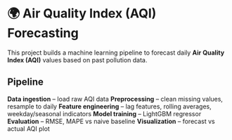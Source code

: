 # 🌍 Air Quality Index (AQI) Forecasting

This project builds a machine learning pipeline to forecast daily **Air Quality Index (AQI)** values based on past pollution data.

## Pipeline
**Data ingestion** – load raw AQI data
**Preprocessing** – clean missing values, resample to daily
**Feature engineering** – lag features, rolling averages, weekday/seasonal indicators
**Model training** – LightGBM regressor
**Evaluation** – RMSE, MAPE vs naive baseline
**Visualization** – forecast vs actual AQI plot
